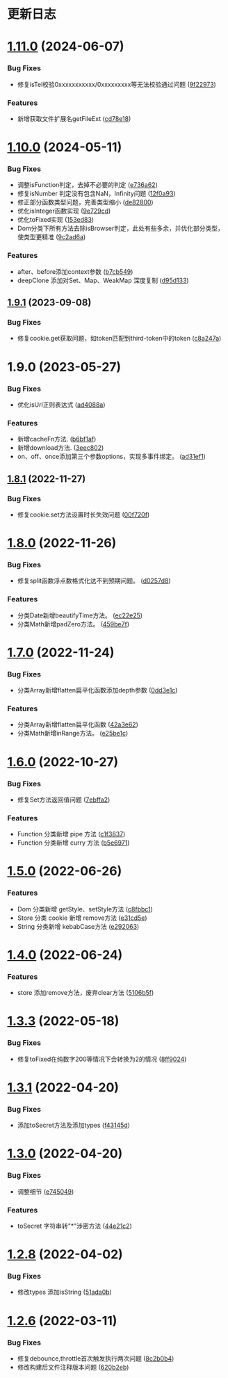 # 更新日志

# [1.11.0](https://github.com/Hyhello/utils/compare/1.10.0...1.11.0) (2024-06-07)


### Bug Fixes

* 修复isTel校验0xxxxxxxxxxx/0xxxxxxxxx等无法校验通过问题 ([9f22973](https://github.com/Hyhello/utils/commit/9f22973ccfb4c95d93060294c1e1752944345ef7))


### Features

* 新增获取文件扩展名getFileExt ([cd78e18](https://github.com/Hyhello/utils/commit/cd78e18bdb19b0a5b00eee8c107d905c5ba757cf))

# [1.10.0](https://github.com/Hyhello/utils/compare/1.9.1...1.10.0) (2024-05-11)


### Bug Fixes

* 调整isFunction判定，去掉不必要的判定 ([e736a62](https://github.com/Hyhello/utils/commit/e736a628576fc990e8a406436f0cad295f5ea462))
* 修复isNumber 判定没有包含NaN，Infinity问题 ([12f0a93](https://github.com/Hyhello/utils/commit/12f0a93f7b095c09975f2d93b1f979000e3b260a))
* 修正部分函数类型问题，完善类型缩小 ([de82800](https://github.com/Hyhello/utils/commit/de8280034be0a23841654c34e908c2ac31d95db4))
* 优化isInteger函数实现 ([9e729cd](https://github.com/Hyhello/utils/commit/9e729cd3e78aeee94ca4c186e93020b9bd630eb6))
* 优化toFixed实现 ([153ed83](https://github.com/Hyhello/utils/commit/153ed839e2057f0f0bea4b7bcb3d5305c33f9c19))
* Dom分类下所有方法去除isBrowser判定，此处有些多余，并优化部分类型，使类型更精准 ([9c2ad6a](https://github.com/Hyhello/utils/commit/9c2ad6a19ba4c1913d4d8908d7f00026bbda1a4a))


### Features

* after、before添加context参数 ([b7cb549](https://github.com/Hyhello/utils/commit/b7cb54991dd7f39066e21b061cfb32865cf7c94a))
* deepClone 添加对Set、Map、WeakMap 深度复制 ([d95d133](https://github.com/Hyhello/utils/commit/d95d133b165ec10e3e7d7f37651ec0c5ad511bd2))

## [1.9.1](https://github.com/Hyhello/utils/compare/1.9.0...1.9.1) (2023-09-08)


### Bug Fixes

* 修复cookie.get获取问题，如token匹配到third-token中的token ([c8a247a](https://github.com/Hyhello/utils/commit/c8a247a125e691941da17da23ad3711a02d884a4))

# 1.9.0 (2023-05-27)


### Bug Fixes

* 优化isUrl正则表达式 ([ad4088a](https://github.com/Hyhello/utils/commit/ad4088a269268f7ff81f11fa65997bae01d13422))

### Features

* 新增cacheFn方法. ([b6bf1af](https://github.com/Hyhello/utils/commit/b6bf1afe5f020a7f39147ef2f3f1fd8d7b3e651e))
* 新增download方法. ([3eec802](https://github.com/Hyhello/utils/commit/3eec8025ad0c101d369d67c3a9cfc7370d23c8e0))
* on、off、once添加第三个参数options，实现多事件绑定。 ([ad31ef1](https://github.com/Hyhello/utils/commit/ad31ef1f293b94e64ac44f5ffc9765d1d041b023))

## [1.8.1](https://github.com/Hyhello/utils/compare/1.8.0...1.8.1) (2022-11-27)


### Bug Fixes

* 修复cookie.set方法设置时长失效问题 ([00f720f](https://github.com/Hyhello/utils/commit/00f720fd697f6f8c4fceaaaee582e90eef76a1c8))

# [1.8.0](https://github.com/Hyhello/utils/compare/1.7.0...1.8.0) (2022-11-26)


### Bug Fixes

* 修复split函数浮点数格式化达不到预期问题。 ([d0257d8](https://github.com/Hyhello/utils/commit/d0257d89b4d7331e1b9f5ca9e66e81513903f281))


### Features

* 分类Date新增beautifyTime方法。 ([ec22e25](https://github.com/Hyhello/utils/commit/ec22e25ab1f62b524ef25b91d35243b05b454669))
* 分类Math新增padZero方法。 ([459be7f](https://github.com/Hyhello/utils/commit/459be7fa3b2a42372fcb773d65eda310d9f9959a))

# [1.7.0](https://github.com/Hyhello/utils/compare/1.6.0...1.7.0) (2022-11-24)


### Bug Fixes

* 分类Array新增flatten扁平化函数添加depth参数 ([0dd3e1c](https://github.com/Hyhello/utils/commit/0dd3e1c97759d135010dcce1d190749dac52309a))


### Features

* 分类Array新增flatten扁平化函数 ([42a3e62](https://github.com/Hyhello/utils/commit/42a3e625c1755d0721ea50cbd5796e8d28a39a0a))
* 分类Math新增inRange方法。 ([e25be1c](https://github.com/Hyhello/utils/commit/e25be1c318c90029e64b53de51a69dfa375d7ad6))

# [1.6.0](https://github.com/Hyhello/utils/compare/1.5.0...1.6.0) (2022-10-27)


### Bug Fixes

* 修复Set方法返回值问题 ([7ebffa2](https://github.com/Hyhello/utils/commit/7ebffa22e3217923b83a7b821406899d2acb523b))


### Features

* Function 分类新增 pipe 方法 ([c1f3837](https://github.com/Hyhello/utils/commit/c1f38373e3640f03a8501df50432e04926bbbfee))
* Function 分类新增 curry 方法 ([b5e6971](https://github.com/Hyhello/utils/commit/b5e6971e95e694fcc54ca4d9e4fe2b19381a2885))

# [1.5.0](https://github.com/Hyhello/utils/compare/1.4.0...1.5.0) (2022-06-26)


### Features

* Dom 分类新增 getStyle、setStyle方法 ([c8fbbc1](https://github.com/Hyhello/utils/commit/c8fbbc16377b084381dd2e7ebf4e885519e88942))
* Store 分类 cookie 新增 remove方法 ([e31cd5e](https://github.com/Hyhello/utils/commit/e31cd5ed0fbbc6fa9c7b114f5231c060a3a224ad))
* String 分类新增 kebabCase方法 ([e292063](https://github.com/Hyhello/utils/commit/e292063945d43505b2efb8cfae39e611bcaa95b5))

# [1.4.0](https://github.com/Hyhello/utils/compare/1.3.3...1.4.0) (2022-06-24)


### Features

* store 添加remove方法，废弃clear方法 ([5106b5f](https://github.com/Hyhello/utils/commit/5106b5f16bb9ad2259f8f51d326bd59ea470a662))

# [1.3.3](https://github.com/Hyhello/utils/compare/1.3.2...1.3.3) (2022-05-18)


### Bug Fixes

* 修复toFixed在纯数字200等情况下会转换为2的情况 ([8ff9024](https://github.com/Hyhello/utils/commit/8ff902479fad36a7f04bb9da89946c53f3b4272e))

# [1.3.1](https://github.com/Hyhello/utils/compare/1.3.0...1.3.1) (2022-04-20)


### Bug Fixes

* 添加toSecret方法及添加types ([f43145d](https://github.com/Hyhello/utils/commit/f43145d2873319163217ea014c61a2178836f3be))

# [1.3.0](https://github.com/Hyhello/utils/compare/1.2.8...1.3.0) (2022-04-20)


### Bug Fixes

* 调整细节 ([e745049](https://github.com/Hyhello/utils/commit/e7450497ecb2882b509a752efe1ceb45665969b2))


### Features

* toSecret 字符串转"*"涉密方法 ([44e21c2](https://github.com/Hyhello/utils/commit/44e21c2de41c07ead245d599921cdae483da4fc2))

# [1.2.8](https://github.com/Hyhello/utils/compare/1.2.7...1.2.8) (2022-04-02)


### Bug Fixes

* 修改types 添加isString ([51ada0b](https://github.com/Hyhello/utils/commit/51ada0bbdf0295b4babe94c150d8de811645cd11))

# [1.2.6](https://github.com/Hyhello/utils/compare/1.2.0...1.2.6) (2022-03-11)


### Bug Fixes

* 修复debounce,throttle首次触发执行两次问题 ([8c2b0b4](https://github.com/Hyhello/utils/commit/8c2b0b4b4d06abc6fda0e5267ed6f0b1050d6340))
* 修改构建后文件注释版本问题 ([620b2eb](https://github.com/Hyhello/utils/commit/620b2ebb14fdf1764d552cc2ed1f520e67160269))